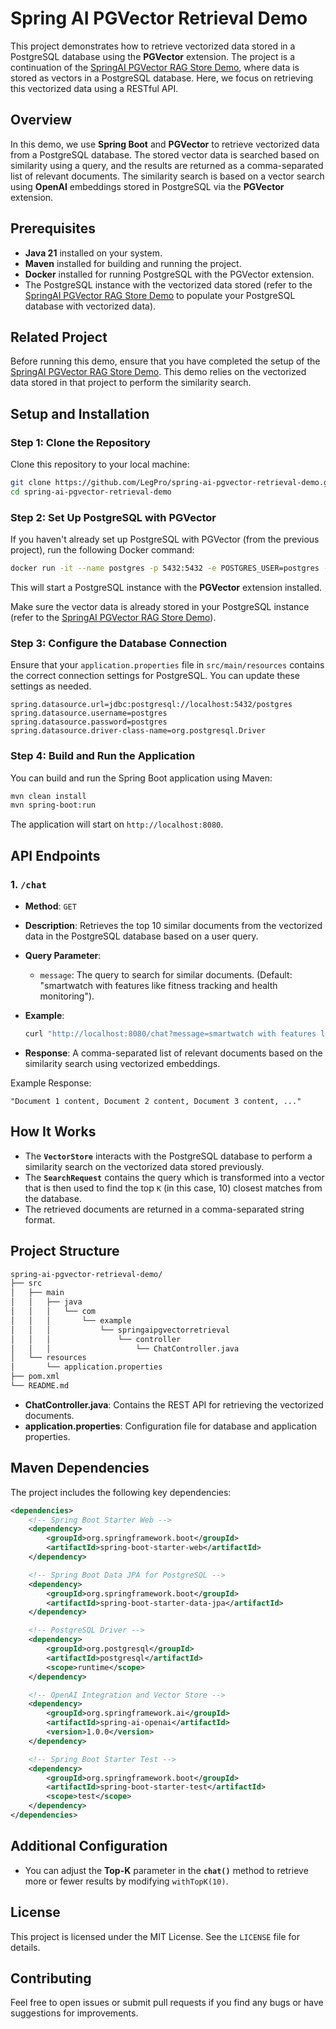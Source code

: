 
# Spring AI PGVector Retrieval Demo

This project demonstrates how to retrieve vectorized data stored in a PostgreSQL database using the **PGVector** extension. The project is a continuation of the [SpringAI PGVector RAG Store Demo](https://github.com/LegPro/springai-pgvector-rag-store-demo.git), where data is stored as vectors in a PostgreSQL database. Here, we focus on retrieving this vectorized data using a RESTful API.

## Overview

In this demo, we use **Spring Boot** and **PGVector** to retrieve vectorized data from a PostgreSQL database. The stored vector data is searched based on similarity using a query, and the results are returned as a comma-separated list of relevant documents. The similarity search is based on a vector search using **OpenAI** embeddings stored in PostgreSQL via the **PGVector** extension.

## Prerequisites

- **Java 21** installed on your system.
- **Maven** installed for building and running the project.
- **Docker** installed for running PostgreSQL with the PGVector extension.
- The PostgreSQL instance with the vectorized data stored (refer to the [SpringAI PGVector RAG Store Demo](https://github.com/LegPro/springai-pgvector-rag-store-demo.git) to populate your PostgreSQL database with vectorized data).

## Related Project

Before running this demo, ensure that you have completed the setup of the [SpringAI PGVector RAG Store Demo](https://github.com/LegPro/springai-pgvector-rag-store-demo.git). This demo relies on the vectorized data stored in that project to perform the similarity search.

## Setup and Installation

### Step 1: Clone the Repository

Clone this repository to your local machine:

```bash
git clone https://github.com/LegPro/spring-ai-pgvector-retrieval-demo.git
cd spring-ai-pgvector-retrieval-demo
```

### Step 2: Set Up PostgreSQL with PGVector

If you haven't already set up PostgreSQL with PGVector (from the previous project), run the following Docker command:

```bash
docker run -it --name postgres -p 5432:5432 -e POSTGRES_USER=postgres -e POSTGRES_PASSWORD=postgres pgvector/pgvector:0.7.4-pg16
```

This will start a PostgreSQL instance with the **PGVector** extension installed.

Make sure the vector data is already stored in your PostgreSQL instance (refer to the [SpringAI PGVector RAG Store Demo](https://github.com/LegPro/springai-pgvector-rag-store-demo.git)).

### Step 3: Configure the Database Connection

Ensure that your `application.properties` file in `src/main/resources` contains the correct connection settings for PostgreSQL. You can update these settings as needed.

```properties
spring.datasource.url=jdbc:postgresql://localhost:5432/postgres
spring.datasource.username=postgres
spring.datasource.password=postgres
spring.datasource.driver-class-name=org.postgresql.Driver
```

### Step 4: Build and Run the Application

You can build and run the Spring Boot application using Maven:

```bash
mvn clean install
mvn spring-boot:run
```

The application will start on `http://localhost:8080`.

## API Endpoints

### 1. `/chat`

- **Method**: `GET`
- **Description**: Retrieves the top 10 similar documents from the vectorized data in the PostgreSQL database based on a user query.
- **Query Parameter**:
    - `message`: The query to search for similar documents. (Default: "smartwatch with features like fitness tracking and health monitoring").
- **Example**:
    ```bash
    curl "http://localhost:8080/chat?message=smartwatch with features like fitness tracking and health monitoring"
    ```

- **Response**: A comma-separated list of relevant documents based on the similarity search using vectorized embeddings.

Example Response:
```
"Document 1 content, Document 2 content, Document 3 content, ..."
```

## How It Works

- The **`VectorStore`** interacts with the PostgreSQL database to perform a similarity search on the vectorized data stored previously.
- The **`SearchRequest`** contains the query which is transformed into a vector that is then used to find the top `K` (in this case, 10) closest matches from the database.
- The retrieved documents are returned in a comma-separated string format.

## Project Structure

```bash
spring-ai-pgvector-retrieval-demo/
├── src
│   ├── main
│   │   ├── java
│   │   │   └── com
│   │   │       └── example
│   │   │           └── springaipgvectorretrieval
│   │   │               └── controller
│   │   │                   └── ChatController.java
│   └── resources
│       └── application.properties
├── pom.xml
└── README.md
```

- **ChatController.java**: Contains the REST API for retrieving the vectorized documents.
- **application.properties**: Configuration file for database and application properties.

## Maven Dependencies

The project includes the following key dependencies:

```xml
<dependencies>
    <!-- Spring Boot Starter Web -->
    <dependency>
        <groupId>org.springframework.boot</groupId>
        <artifactId>spring-boot-starter-web</artifactId>
    </dependency>

    <!-- Spring Boot Data JPA for PostgreSQL -->
    <dependency>
        <groupId>org.springframework.boot</groupId>
        <artifactId>spring-boot-starter-data-jpa</artifactId>
    </dependency>

    <!-- PostgreSQL Driver -->
    <dependency>
        <groupId>org.postgresql</groupId>
        <artifactId>postgresql</artifactId>
        <scope>runtime</scope>
    </dependency>

    <!-- OpenAI Integration and Vector Store -->
    <dependency>
        <groupId>org.springframework.ai</groupId>
        <artifactId>spring-ai-openai</artifactId>
        <version>1.0.0</version>
    </dependency>

    <!-- Spring Boot Starter Test -->
    <dependency>
        <groupId>org.springframework.boot</groupId>
        <artifactId>spring-boot-starter-test</artifactId>
        <scope>test</scope>
    </dependency>
</dependencies>
```

## Additional Configuration

- You can adjust the **Top-K** parameter in the **`chat()`** method to retrieve more or fewer results by modifying `withTopK(10)`.

## License

This project is licensed under the MIT License. See the `LICENSE` file for details.

## Contributing

Feel free to open issues or submit pull requests if you find any bugs or have suggestions for improvements.
